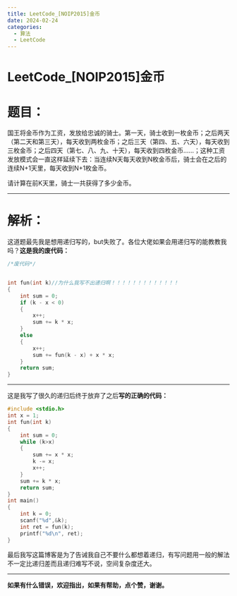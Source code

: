 ```yaml
---
title: LeetCode_[NOIP2015]金币
date: 2024-02-24
categories:
  - 算法
  - LeetCode
---
```

#  LeetCode_[NOIP2015]金币

# 题目：

国王将金币作为工资，发放给忠诚的骑士。第一天，骑士收到一枚金币；之后两天（第二天和第三天），每天收到两枚金币；之后三天（第四、五、六天），每天收到三枚金币；之后四天（第七、八、九、十天），每天收到四枚金币……；这种工资发放模式会一直这样延续下去：当连续N天每天收到N枚金币后，骑士会在之后的连续N+1天里，每天收到N+1枚金币。

请计算在前K天里，骑士一共获得了多少金币。

------

# 解析：

这道题最先我是想用递归写的，but失败了。各位大佬如果会用递归写的能教教我吗？**这是我的废代码：**

```cpp
/*废代码*/


int fun(int k)//为什么我写不出递归啊！！！！！！！！！！！！！
{
	int sum = 0;
	if (k - x < 0)
	{
		x++;
		sum += k * x;
	}
	else
	{	
		x++;
		sum += fun(k - x) + x * x;
	}
	return sum;
}
```


------

这是我写了很久的递归后终于放弃了之后**写的正确的代码：**

```cpp
#include <stdio.h>
int x = 1;
int fun(int k)
{
	int sum = 0;
	while (k>x)
	{
		sum += x * x;
		k -= x;
		x++;
	}
	sum += k * x;
	return sum;
}
int main()
{
	int k = 0;
	scanf("%d",&k);
	int ret = fun(k);
	printf("%d\n", ret);
}
```


最后我写这篇博客是为了告诫我自己不要什么都想着递归，有写问题用一般的解法不一定比递归差而且递归难写不说，空间复杂度还大。

------

**如果有什么错误，欢迎指出，如果有帮助，点个赞，谢谢。**